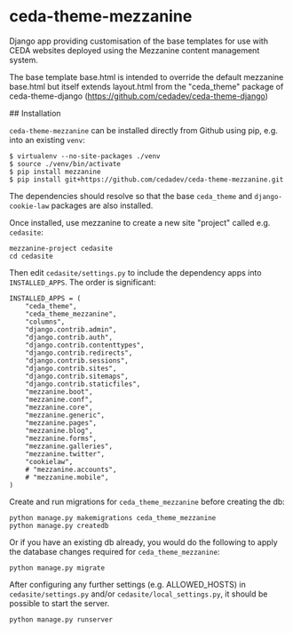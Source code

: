 # ceda-theme-mezzanine

Django app providing customisation of the base templates for use with
CEDA websites deployed using the Mezzanine content management system.

The base template base.html is intended to override the default mezzanine base.html
but itself extends layout.html from the "ceda_theme" package of ceda-theme-django
(https://github.com/cedadev/ceda-theme-django)

## Installation

`ceda-theme-mezzanine` can be installed directly from Github using pip, e.g. into an existing `venv`:

```
$ virtualenv --no-site-packages ./venv
$ source ./venv/bin/activate
$ pip install mezzanine
$ pip install git+https://github.com/cedadev/ceda-theme-mezzanine.git
```
The dependencies should resolve so that the base `ceda_theme` and `django-cookie-law` packages are also installed.

Once installed, use mezzanine to create a new site "project" called e.g. `cedasite`:
```
mezzanine-project cedasite
cd cedasite
```
Then edit `cedasite/settings.py` to include the dependency apps into `INSTALLED_APPS`. The order is significant:
```
INSTALLED_APPS = (
    "ceda_theme",
    "ceda_theme_mezzanine",
    "columns",
    "django.contrib.admin",
    "django.contrib.auth",
    "django.contrib.contenttypes",
    "django.contrib.redirects",
    "django.contrib.sessions",
    "django.contrib.sites",
    "django.contrib.sitemaps",
    "django.contrib.staticfiles",
    "mezzanine.boot",
    "mezzanine.conf",
    "mezzanine.core",
    "mezzanine.generic",
    "mezzanine.pages",
    "mezzanine.blog",
    "mezzanine.forms",
    "mezzanine.galleries",
    "mezzanine.twitter",
    "cookielaw",
    # "mezzanine.accounts",
    # "mezzanine.mobile",
)
```
Create and run migrations for `ceda_theme_mezzanine` before creating the db:
```
python manage.py makemigrations ceda_theme_mezzanine
python manage.py createdb
```
Or if you have an existing db already, you would do the following to apply the database changes required for `ceda_theme_mezzanine`:
```
python manage.py migrate
```
After configuring any further settings (e.g. ALLOWED_HOSTS) in `cedasite/settings.py` and/or `cedasite/local_settings.py`, it should be possible to start the server.
```
python manage.py runserver
```
